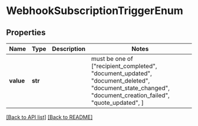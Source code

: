 # WebhookSubscriptionTriggerEnum


## Properties
Name | Type | Description | Notes
------------ | ------------- | ------------- | -------------
**value** | **str** |  |  must be one of ["recipient_completed", "document_updated", "document_deleted", "document_state_changed", "document_creation_failed", "quote_updated", ]

[[Back to API list]](../README.md#documentation-for-api-endpoints) [[Back to README]](../README.md)


